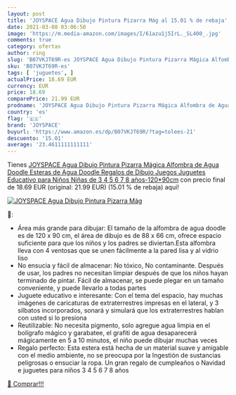 ```yaml
---
layout: post
title: 'JOYSPACE Agua Dibujo Pintura Pizarra Mág al 15.01 % de rebaja'
date: 2021-03-08 03:06:50
image: 'https://m.media-amazon.com/images/I/61azu1j5IrL._SL400_.jpg'
comments: true
category: ofertas
author: ring
slug: 'B07VKJT69R-es JOYSPACE Agua Dibujo Pintura Pizarra Mágica Alfombra de...'
sku: 'B07VKJT69R-es'
tags: [ 'juguetes', ]
actualPrice: 18.69 EUR
currency: EUR
price: 18.69
comparePrice: 21.99 EUR
prodname: 'JOYSPACE Agua Dibujo Pintura Pizarra Mágica Alfombra de Agua Doodle Esteras de Agua Doodle Regalos de Dibujo Juegos Juguetes Educativo para Niños Niñas de 3 4 5 6 7 8 años-120*90cm'
country: 'es'
flag: '🇪🇸'
brand: 'JOYSPACE'
buyurl: 'https://www.amazon.es/dp/B07VKJT69R/?tag=tolees-21'
descuento: '15.01'
average: '23.4611111111111'
---
```


Tienes [JOYSPACE Agua Dibujo Pintura Pizarra Mágica Alfombra de Agua Doodle Esteras de Agua Doodle Regalos de Dibujo Juegos Juguetes Educativo para Niños Niñas de 3 4 5 6 7 8 años-120*90cm](https://www.amazon.es/dp/B07VKJT69R/?tag=tolees-21) con precio final de  18.69 EUR (original: 21.99 EUR) (15.01 %  de rebaja) aqui!

[![JOYSPACE Agua Dibujo Pintura Pizarra Mág](https://m.media-amazon.com/images/I/61azu1j5IrL._SL400_.jpg)](https://www.amazon.es/dp/B07VKJT69R/?tag=tolees-21)

🔎:

- Área más grande para dibujar: El tamaño de la alfombra de agua doodle es de 120 x 90 cm, el área de dibujo es de 88 x 66 cm, ofrece espacio suficiente para que los niños y los padres se diviertan.Esta alfombra lleva con 4 ventosas que se unen fácilmente a la pared lisa y al vidrio liso
- No ensucia y fácil de almacenar: No tóxico, No contaminante. Después de usar, los padres no necesitan limpiar después de que los niños hayan terminado de pintar. Fácil de almacenar, se puede plegar en un tamaño conveniente, y puede llevarlo a todas partes
- Juguete educativo e interesante: Con el tema del espacio, hay muchas imágenes de caricaturas de extraterrestres impresas en el lateral, y 3 silbatos incorporados, sonará y simulará que los extraterrestres hablan con usted si lo presiona
- Reutilizable: No necesita pigmento, solo agregue agua limpia en el bolígrafo mágico y garabatee, el grafiti de agua desaparecerá mágicamente en 5 a 10 minutos, el niño puede dibujar muchas veces
- Regalo perfecto: Esta estera está hecha de un material suave y amigable con el medio ambiente, no se preocupa por la Ingestión de sustancias peligrosas o ensuciar la ropa. Un gran regalo de cumpleaños o Navidad e juguetes para niños 3 4 5 6 7 8 años

[🛒 Comprar!!!](https://www.amazon.es/dp/B07VKJT69R/?tag=tolees-21)
